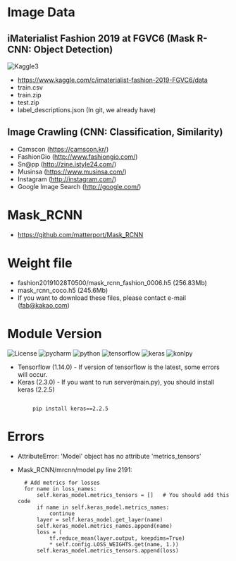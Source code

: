 # Image Data
## iMaterialist Fashion 2019 at FGVC6 (Mask R-CNN: Object Detection)
![Kaggle3](https://user-images.githubusercontent.com/44195740/70390630-f9713900-1a0f-11ea-8f26-1212a2f18536.jpg)
- https://www.kaggle.com/c/imaterialist-fashion-2019-FGVC6/data
- train.csv
- train.zip
- test.zip
- label_descriptions.json (In git, we already have)
## Image Crawling (CNN: Classification, Similarity)
- Camscon (https://camscon.kr/)
- FashionGio (http://www.fashiongio.com/)
- Sn@pp (http://zine.istyle24.com/)
- Musinsa (https://www.musinsa.com/)
- Instagram (http://instagram.com/)
- Google Image Search (http://google.com/)

# Mask_RCNN
- https://github.com/matterport/Mask_RCNN

# Weight file
- fashion20191028T0500/mask_rcnn_fashion_0006.h5 (256.83Mb)
- mask_rcnn_coco.h5 (245.6Mb)
- If you want to download these files, please contact e-mail (fab@kakao.com)

# Module Version
![License](https://img.shields.io/badge/License-Apache_2.0-blue.svg)
![pycharm](https://img.shields.io/badge/Pycharm-2019.2%2B-blue.svg)
![python](https://img.shields.io/badge/Python-3.7.3%2B-green.svg)
![tensorflow](https://img.shields.io/badge/Tensorflow-1.14.0%2B-green.svg)
![keras](https://img.shields.io/badge/Keras-2.3.0%2B-green.svg)
![konlpy](https://img.shields.io/badge/Konlpy-0.5.1%2B-green.svg)

- Tensorflow (1.14.0) - If version of tensorflow is the latest, some errors will occur.
- Keras (2.3.0) - If you want to run server(main.py), you should install keras (2.2.5)
<code>
        pip install keras==2.2.5
</code>

# Errors
- AttributeError: 'Model' object has no attribute 'metrics_tensors'
- Mask_RCNN/mrcnn/model.py line 2191:

        # Add metrics for losses
        for name in loss_names:
            self.keras_model.metrics_tensors = []   # You should add this code
            if name in self.keras_model.metrics_names:
                continue
            layer = self.keras_model.get_layer(name)
            self.keras_model.metrics_names.append(name)
            loss = (
                tf.reduce_mean(layer.output, keepdims=True)
                * self.config.LOSS_WEIGHTS.get(name, 1.))
            self.keras_model.metrics_tensors.append(loss)

